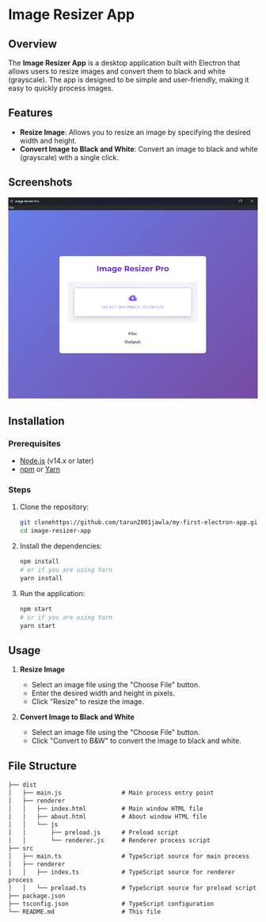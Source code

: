 # Image Resizer App

## Overview

The **Image Resizer App** is a desktop application built with Electron that allows users to resize images and convert them to black and white (grayscale). The app is designed to be simple and user-friendly, making it easy to quickly process images.

## Features

- **Resize Image**: Allows you to resize an image by specifying the desired width and height.
- **Convert Image to Black and White**: Convert an image to black and white (grayscale) with a single click.

## Screenshots

![Image Resizer App Screenshot](src\public\screenshot.png)

## Installation

### Prerequisites

- [Node.js](https://nodejs.org/) (v14.x or later)
- [npm](https://www.npmjs.com/) or [Yarn](https://yarnpkg.com/)

### Steps

1. Clone the repository:

    ```bash
    git clonehttps://github.com/tarun2001jawla/my-first-electron-app.git
    cd image-resizer-app
    ```

2. Install the dependencies:

    ```bash
    npm install
    # or if you are using Yarn
    yarn install
    ```

3. Run the application:

    ```bash
    npm start
    # or if you are using Yarn
    yarn start
    ```

## Usage

1. **Resize Image**
   - Select an image file using the "Choose File" button.
   - Enter the desired width and height in pixels.
   - Click "Resize" to resize the image.

2. **Convert Image to Black and White**
   - Select an image file using the "Choose File" button.
   - Click "Convert to B&W" to convert the image to black and white.

## File Structure

```plaintext
├── dist
│   ├── main.js                 # Main process entry point
│   ├── renderer
│   │   ├── index.html          # Main window HTML file
│   │   ├── about.html          # About window HTML file
│   │   └── js
│   │       ├── preload.js      # Preload script
│   │       └── renderer.js     # Renderer process script
├── src
│   ├── main.ts                 # TypeScript source for main process
│   ├── renderer
│   │   ├── index.ts            # TypeScript source for renderer process
│   │   └── preload.ts          # TypeScript source for preload script
├── package.json
├── tsconfig.json               # TypeScript configuration
└── README.md                   # This file
